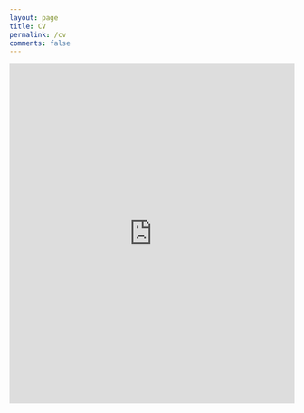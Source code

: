 ```yaml
---
layout: page
title: CV
permalink: /cv
comments: false
---
```


<!---
your comment goes here
and here
<a href="anjugopinath.github.io/resume/Gibson-AFF.pdf" target="_blank">PDF.</a>
-->


<embed src="https://anjugopinath.github.io/resume/Gibson-AFF.pdf" type="application/pdf" width="100%" height="600" scrolling="no"/>


